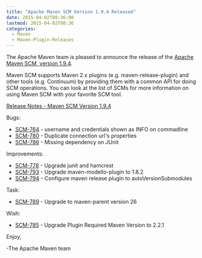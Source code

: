 ```yaml
---
title: "Apache Maven SCM Version 1.9.4 Released"
date: 2015-04-02T08:36:00
lastmod: 2015-04-02T08:36
categories:
  - Maven
  - Maven-Plugin-Releases
---
```

The Apache Maven team is pleased to announce the release of the 
[Apache Maven SCM, version 1.9.4](http://maven.apache.org/scm/).

Maven SCM supports Maven 2.x plugins (e.g. maven-release-plugin) and other
tools (e.g. Continuum) by providing them with a common API for doing SCM
operations. You can look at the list of SCMs for more information on using
Maven SCM with your favorite SCM tool.

<!-- more -->

[Release Notes - Maven SCM Version 1.9.4](http://jira.codehaus.org/secure/ReleaseNote.jspa?projectId=10527&version=20624)


Bugs:

 * [SCM-764](https://issues.apache.org/jira/browse/SCM-764) - username and credentials shown as INFO on commadline
 * [SCM-780](https://issues.apache.org/jira/browse/SCM-780) - Duplicate connection url's properties
 * [SCM-786](https://issues.apache.org/jira/browse/SCM-786) - Missing dependency on JUnit

Improvements:

 * [SCM-778](https://issues.apache.org/jira/browse/SCM-778) - Upgrade junit and hamcrest
 * [SCM-793](https://issues.apache.org/jira/browse/SCM-793) - Upgrade maven-modello-plugin to 1.8.2
 * [SCM-794](https://issues.apache.org/jira/browse/SCM-794) - Configure maven release plugin to autoVersionSubmodules

Task:

 * [SCM-789](https://issues.apache.org/jira/browse/SCM-789) - Upgrade to maven-parent version 26

Wish:

 * [SCM-785](https://issues.apache.org/jira/browse/SCM-785) - Upgrade Plugin Required Maven Version to 2.2.1


Enjoy,

-The Apache Maven team
